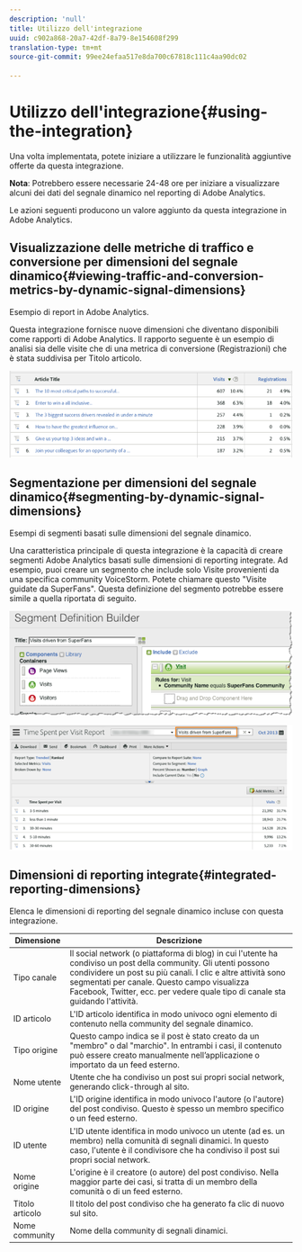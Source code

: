 ```yaml
---
description: 'null'
title: Utilizzo dell'integrazione
uuid: c902a868-20a7-42df-8a79-8e154608f299
translation-type: tm+mt
source-git-commit: 99ee24efaa517e8da700c67818c111c4aa90dc02

---
```



# Utilizzo dell'integrazione{#using-the-integration}

Una volta implementata, potete iniziare a utilizzare le funzionalità aggiuntive offerte da questa integrazione.

**Nota**: Potrebbero essere necessarie 24-48 ore per iniziare a visualizzare alcuni dei dati del segnale dinamico nel reporting di Adobe Analytics.

Le azioni seguenti producono un valore aggiunto da questa integrazione in Adobe Analytics.

## Visualizzazione delle metriche di traffico e conversione per dimensioni del segnale dinamico{#viewing-traffic-and-conversion-metrics-by-dynamic-signal-dimensions}

Esempio di report in Adobe Analytics.

Questa integrazione fornisce nuove dimensioni che diventano disponibili come rapporti di Adobe Analytics. Il rapporto seguente è un esempio di analisi sia delle visite che di una metrica di conversione (Registrazioni) che è stata suddivisa per Titolo articolo.

![](assets/examplereport.png)

## Segmentazione per dimensioni del segnale dinamico{#segmenting-by-dynamic-signal-dimensions}

Esempi di segmenti basati sulle dimensioni del segnale dinamico.

Una caratteristica principale di questa integrazione è la capacità di creare segmenti Adobe Analytics basati sulle dimensioni di reporting integrate. Ad esempio, puoi creare un segmento che include solo Visite provenienti da una specifica community VoiceStorm. Potete chiamare questo "Visite guidate da SuperFans". Questa definizione del segmento potrebbe essere simile a quella riportata di seguito.

![](assets/segment1.png)

![](assets/segment2.png)

## Dimensioni di reporting integrate{#integrated-reporting-dimensions}

Elenca le dimensioni di reporting del segnale dinamico incluse con questa integrazione.

| Dimensione | Descrizione |
|---|---|
| Tipo canale | Il social network (o piattaforma di blog) in cui l'utente ha condiviso un post della community. Gli utenti possono condividere un post su più canali. I clic e altre attività sono segmentati per canale. Questo campo visualizza Facebook, Twitter, ecc. per vedere quale tipo di canale sta guidando l'attività. |
| ID articolo | L'ID articolo identifica in modo univoco ogni elemento di contenuto nella community del segnale dinamico. |
| Tipo origine | Questo campo indica se il post è stato creato da un "membro" o dal "marchio". In entrambi i casi, il contenuto può essere creato manualmente nell’applicazione o importato da un feed esterno. |
| Nome utente | Utente che ha condiviso un post sui propri social network, generando click-through al sito. |
| ID origine | L'ID origine identifica in modo univoco l'autore (o l'autore) del post condiviso. Questo è spesso un membro specifico o un feed esterno. |
| ID utente | L'ID utente identifica in modo univoco un utente (ad es. un membro) nella comunità di segnali dinamici. In questo caso, l'utente è il condivisore che ha condiviso il post sui propri social network. |
| Nome origine | L'origine è il creatore (o autore) del post condiviso. Nella maggior parte dei casi, si tratta di un membro della comunità o di un feed esterno. |
| Titolo articolo | Il titolo del post condiviso che ha generato fa clic di nuovo sul sito. |
| Nome community | Nome della community di segnali dinamici. |

